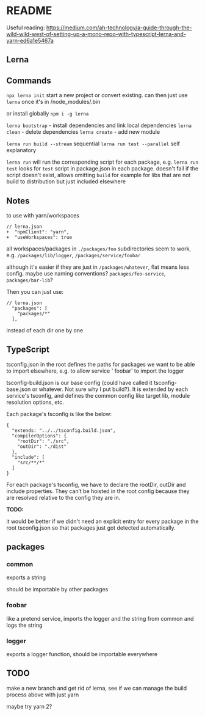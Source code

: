 # README

Useful reading:
https://medium.com/ah-technology/a-guide-through-the-wild-wild-west-of-setting-up-a-mono-repo-with-typescript-lerna-and-yarn-ed6a1e5467a

## Lerna

## Commands

`npx lerna init` start a new project or convert existing. can then just use `lerna` once it's in /node_modules/.bin

or install globally `npm i -g lerna`

`lerna bootstrap` - install dependencies and link local dependencies
`lerna clean` - delete dependencies
`lerna create` - add new module

`lerna run build --stream` sequential
`lerna run test --parallel` self explanatory

`lerna run` will run the corresponding script for each package, e.g. `lerna run test` looks for `test` script in
package.json in each package. doesn't fail if the script doesn't exist, allows omitting `build` for example for libs
that are not build to distribution but just included elsewhere

## Notes

to use with yarn/workspaces

```
// lerna.json
+  "npmClient": "yarn",
+  "useWorkspaces": true
```

all workspaces/packages in `./packages/foo`
subdirectories seem to work, e.g. `/packages/lib/logger`, `/packages/service/foobar`

although it's easier if they are just in `/packages/whatever`, flat means less config. maybe use naming
conventions? `packages/foo-service`, `packages/bar-lib`?

Then you can just use:

```
// lerna.json
  "packages": [
    "packages/*"
  ],
```

instead of each dir one by one

## TypeScript

tsconfig.json in the root defines the paths for packages we want to be able to import elsewhere, e.g. to allow service '
foobar' to import the logger

tsconfig-build.json is our base config (could have called it tsconfig-base.json or whatever. Not sure why I put build?).
It is extended by each service's tsconfig, and defines the common config like target lib, module resolution options,
etc.

Each package's tsconfig is like the below:

```
{
  "extends: "../../tsconfig.build.json",
  "compilerOptions": {
    "rootDir": "./src",
    "outDir": "./dist"
  },
  "include": [
    "src/**/*"
  ]
}
```

For each package's tsconfig, we have to declare the rootDir, outDir and include properties. They can’t be hoisted in the
root config because they are resolved relative to the config they are in.

**TODO:**

it would be better if we didn't need an explicit entry for every package in the root tsconfig.json so that packages just
got detected automatically.

## packages

### common

exports a string

should be importable by other packages

### foobar

like a pretend service, imports the logger and the string from common and logs the string

### logger

exports a logger function, should be importable everywhere

## TODO

make a new branch and get rid of lerna, see if we can manage the build process above with just yarn

maybe try yarn 2?